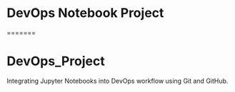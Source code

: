 
# DevOps Notebook Project


=======
# DevOps_Project
Integrating Jupyter Notebooks into DevOps workflow using Git and GitHub.

